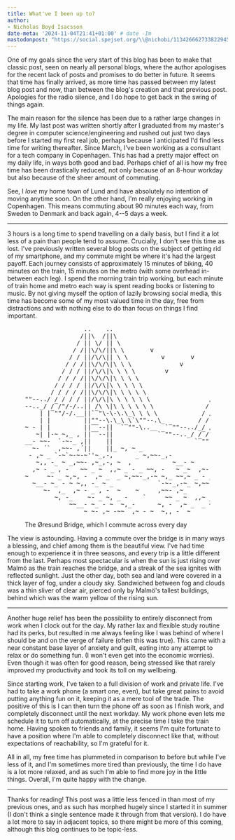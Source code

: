 ```yaml
---
title: What've I been up to?
author:
- Nicholas Boyd Isacsson
date-meta: '2024-11-04T21:41+01:00' # date -Im
mastodonpost: "https://social.spejset.org/\\@nichobi/113426662733822945" # Double backslash before the @!
---
```


One of my goals since the very start of this blog has been to make that classic post, seen on nearly all personal blogs, where the author apologises for the recent lack of posts and promises to do better in future.
It seems that time has finally arrived, as more time has passed between my latest blog post and now, than between the blog's creation and that previous post.
Apologies for the radio silence, and I do hope to get back in the swing of things again.

The main reason for the silence has been due to a rather large changes in my life.
My last post was written shortly after I graduated from my master's degree in computer science/engineering and rushed out just two days before I started my first real job, perhaps because I anticipated I'd find less time for writing thereafter.
Since March, I've been working as a consultant for a tech company in Copenhagen.
This has had a pretty major effect on my daily life, in ways both good and bad.
Perhaps chief of all is how my free time has been drastically reduced, not only because of an 8-hour workday but also because of the sheer amount of commuting.

See, I *love* my home town of Lund and have absolutely no intention of moving anytime soon.
On the other hand, I'm really enjoying working in Copenhagen.
This means commuting about 90 minutes each way, from Sweden to Denmark and back again, 4--5 days a week.

---

3 hours is a long time to spend travelling on a daily basis, but I find it a lot less of a pain than people tend to assume.
Crucially, I don't see this time as lost.
I've previously written several blog posts on the subject of getting rid of my smartphone, and my commute might be where it's had the largest payoff.
Each journey consists of approximately 15 minutes of biking, 40 minutes on the train, 15 minutes on the metro (with some overhead in-between each leg).
I spend the morning train trip working, but each minute of train home and metro each way is spent reading books or listening to music.
By not giving myself the option of lazily browsing social media, this time has become some of my most valued time in the day, free from distractions and with nothing else to do than focus on things I find important.

<figure>
<pre role="img" aria-label="ASCII art of a cable-stayed bridge over the sea" style="overflow-x: auto;">
                ..    ..
               /||\  /||\
              / || \/ || \
             / /||\/\/||\ \       v
            / / ||/\/\|| \ \         v       v          ..    ..
           / / /||\/\/\|\ \ \             v            /||\  /||\
          / / / ||/\/\|\ \ \ \        v               / || \/ || \
         / / / /||\/\/\|\ \ \ \                      / /||\/\/||\ \
        / / / / ||/\/\|\ \ \ \ \                    / / ||/\/\|| \ \
       / / / / /||\/\/\|\ \ \ \ \                  / / /||\/\/\|\ \ \
""--../ / / / / ||/\/\|\ \ \ \ \ \                / / / ||/\/\|\ \ \ \
--.._/ /‾/"/-/..|| /\ \|\ \ \ \ \ \              / / / /||\/\/\|\ \ \ \
    | |‾""/-/.__||`‾"\-\-\.\_\ \ \ \            / / / / ||/\/\|\ \ \ \ \
    | |         ||""--\.\_\ \`\""--.\_         / / / / /||\/\/\|\ \ \ \ \
~ - | |         ||‾‾--||  `‾""-\..__  `‾""--../_/ / / / ||/\/\|\ \ \ \ \ \
   ~| |-~ ~,_ , ||‾‾--||            `‾""--.._/ /‾/"/-/..|| /\ \|\ \ \ \ \ \
__- ~~-  `-~-_ ,||    ||                      `‾""--/.__||`‾"\-\.\_\ \ \ \
  ~- ´`  ,~~- ,´||    ||_ ~, ~ _                        ||""--\.\_\ \‾\"--'
 - ,~ _ `-~`~-~-~''~_,-,      _ ~,~~-_,-                ||‾‾--||  `‾"`--.._
   ~,, -_ ~ _,~~- ,~_,-, ~  ,           ~__- ~          ||‾‾--||         |
  ,~ - _ , -   ~~ _ ~  ,,~ _ - _ ~~, -   ~ _~  ,~-      ||    ||         |
~     ~- _ ~,~, -  ,~ _  _ ~,~~-_,-~ ~,_ ~~,~ _ - _ ~~  ||    ||         |
  ~__- ~_ - ~ ~,, -_ ~ _            `-~-_,-~_ ~,~~-_,- _~~~, -'',~ _ `-~`~-
     ~-  ,_  ,~ - _ , -  ~    ~     ,~~- ,~_            ~  ~,, -_ ~ _,~~- ,
        ~, -_    ~- _ ~, _ -    `     ~~ _ ~  ,,~ _ - _ ~~,~ - _ , -   ~~ _
            ~~__- ~_ - ~  ~,_-      ~, -  ,~ _  _ ~,~~-_,-    ~- _ ~,~, -
                ~ ~- ,~ -~~  ,~ - ~  ~,, -_ ~ _           ~__- ~_ - ~ ~,
</pre>
<figcaption>The Øresund Bridge, which I commute across every day</figcaption>
</figure>

The view is astounding.
Having a commute over the bridge is in many ways a blessing, and chief among them is the beautiful view.
I've had time enough to experience it in three seasons, and every trip is a little different from the last.
Perhaps most spectacular is when the sun is just rising over Malmö as the train reaches the bridge, and a streak of the sea ignites with reflected sunlight.
Just the other day, both sea and land were covered in a thick layer of fog, under a cloudy sky.
Sandwiched between fog and clouds was a thin sliver of clear air, pierced only by Malmö's tallest buildings, behind which was the warm yellow of the rising sun.

---

Another huge relief has been the possibility to entirely disconnect from work when I clock out for the day.
My rather lax and flexible study routine had its perks, but resulted in me always feeling like I was behind of where I should be and on the verge of failure (often this was true).
This came with a near constant base layer of anxiety and guilt, eating into any attempt to relax or do something fun.
(I won't even get into the economic worries).
Even though it was often for good reason, being stressed like that rarely improved my productivity and took its toll on my wellbeing.

Since starting work, I've taken to a full division of work and private life.
I've had to take a work phone (a smart one, even), but take great pains to avoid putting anything fun on it, keeping it as a mere tool of the trade.
The positive of this is I can then turn the phone off as soon as I finish work, and completely disconnect until the next workday.
My work phone even lets me schedule it to turn off automatically, at the precise time I take the train home.
Having spoken to friends and family, it seems I'm quite fortunate to have a position where I'm able to completely disconnect like that, without expectations of reachability, so I'm grateful for it.

All in all, my free time has plummeted in comparison to before but while I've less of it, and I'm sometimes more tired than previously, the time I do have is a lot more relaxed, and as such I'm able to find more joy in the little things.
Overall, I'm quite happy with the change.

---

Thanks for reading!
This post was a little less fenced in than most of my previous ones, and as such has morphed hugely since I started it in summer (I don't think a single sentence made it through from that version).
I do have a lot more to say in adjacent topics, so there might be more of this coming, although this blog continues to be topic-less.
